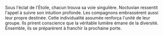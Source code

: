 Sous l'éclat de l'Étoile, chacun trouva sa voie singulière.
Noctuvian ressentit l'appel à suivre son intuition profonde.
Les compagnons embrassèrent aussi leur propre destinée.
Cette individualité assumée renforça l'unité de leur groupe.
Ils prirent conscience que la véritable lumière émane de la diversité.
Ensemble, ils se préparèrent à franchir la prochaine porte.
